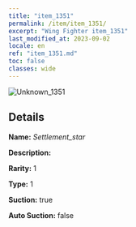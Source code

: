 ```yaml
---
title: "item_1351"
permalink: /item/item_1351/
excerpt: "Wing Fighter item_1351"
last_modified_at: 2023-09-02
locale: en
ref: "item_1351.md"
toc: false
classes: wide
---
```



 ![Unknown_1351](/images/item/Settlement_star_p.png)



## Details

 **Name:** *Settlement_star* 

 **Description:** 

 **Rarity:** 1 

 **Type:** 1 

 **Suction:** true 

 **Auto Suction:** false 


